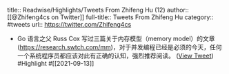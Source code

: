 title:: Readwise/Highlights/Tweets From Zhifeng Hu (12)
author:: [[@Zhifeng4cs on Twitter]]
full-title:: Tweets From Zhifeng Hu
category:: #tweets
url:: https://twitter.com/Zhifeng4cs

- Go 语言之父 Russ Cox 写过三篇关于内存模型（memory model）的文章 (https://research.swtch.com/mm)，对于并发编程已经是必须的今天，任何一个系统程序员都应该对此有正确的认知，强烈推荐阅读。 ([View Tweet](https://twitter.com/Zhifeng4cs/status/1436666533808271367)) #Highlight #[[2021-09-13]]